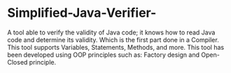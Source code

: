 # Simplified-Java-Verifier-
A tool able to verify the validity of Java code; it knows how to read Java code and determine its validity. Which is the first part done in a Compiler. This tool supports Variables, Statements, Methods, and more. This tool has been developed using OOP principles such as: Factory design and Open-Closed principle.
